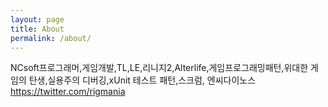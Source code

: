 ```yaml
---
layout: page
title: About
permalink: /about/
---
```


NCsoft프로그래머,게임개발,TL,LE,리니지2,Alterlife,게임프로그래밍패턴,위대한 게임의 탄생,실용주의 디버깅,xUnit 테스트 패턴,스크럼, 엔씨다이노스  
<https://twitter.com/rigmania>